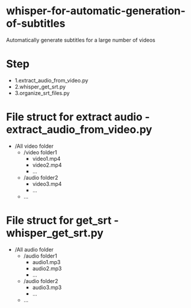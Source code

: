 # whisper-for-automatic-generation-of-subtitles
Automatically generate subtitles for a large number of videos

# Step
- 1.extract_audio_from_video.py
- 2.whisper_get_srt.py
- 3.organize_srt_files.py

# File struct for extract audio - extract_audio_from_video.py

- /All video folder
  - /video folder1
    - video1.mp4
    - video2.mp4
    - ...
  - /audio folder2
    - video3.mp4
    - ...
  - ...

# File struct for get_srt - whisper_get_srt.py

- /All audio folder
  - /audio folder1
    - audio1.mp3
    - audio2.mp3
    - ...
  - /audio folder2
    - audio3.mp3
    - ...
  - ...
 

